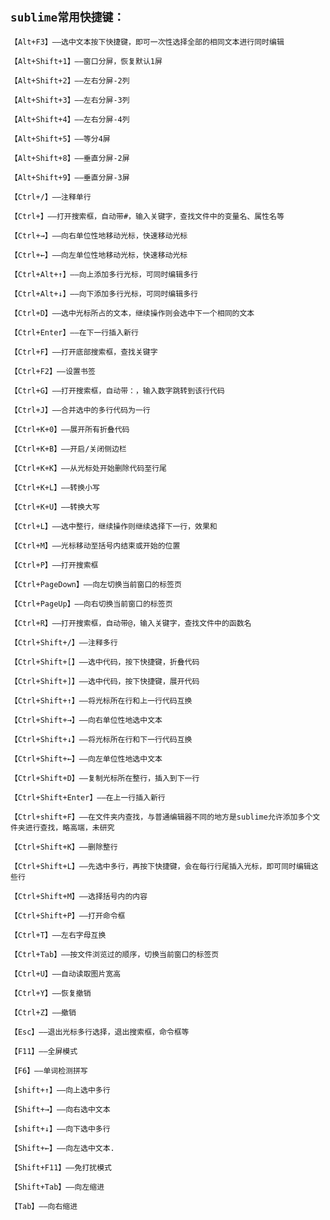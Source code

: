 ## `sublime常用快捷键：`

`【Alt+F3】——选中文本按下快捷键，即可一次性选择全部的相同文本进行同时编辑`

`【Alt+Shift+1】——窗口分屏，恢复默认1屏`

`【Alt+Shift+2】——左右分屏-2列`

`【Alt+Shift+3】——左右分屏-3列`

`【Alt+Shift+4】——左右分屏-4列`

`【Alt+Shift+5】——等分4屏`

`【Alt+Shift+8】——垂直分屏-2屏`

`【Alt+Shift+9】——垂直分屏-3屏`

`【Ctrl+/】——注释单行`

`【Ctrl+】——打开搜索框，自动带#，输入关键字，查找文件中的变量名、属性名等`

`【Ctrl+→】——向右单位性地移动光标，快速移动光标`

`【Ctrl+←】——向左单位性地移动光标，快速移动光标`

`【Ctrl+Alt+↑】——向上添加多行光标，可同时编辑多行`

`【Ctrl+Alt+↓】——向下添加多行光标，可同时编辑多行`

`【Ctrl+D】——选中光标所占的文本，继续操作则会选中下一个相同的文本`

`【Ctrl+Enter】——在下一行插入新行`

`【Ctrl+F】——打开底部搜索框，查找关键字`

`【Ctrl+F2】——设置书签`

`【Ctrl+G】——打开搜索框，自动带：，输入数字跳转到该行代码`

`【Ctrl+J】——合并选中的多行代码为一行`

`【Ctrl+K+0】——展开所有折叠代码`

`【Ctrl+K+B】——开启/关闭侧边栏`

`【Ctrl+K+K】——从光标处开始删除代码至行尾`

`【Ctrl+K+L】——转换小写`

`【Ctrl+K+U】——转换大写`

`【Ctrl+L】——选中整行，继续操作则继续选择下一行，效果和`

`【Ctrl+M】——光标移动至括号内结束或开始的位置`

`【Ctrl+P】——打开搜索框`

`【Ctrl+PageDown】——向左切换当前窗口的标签页`

`【Ctrl+PageUp】——向右切换当前窗口的标签页`

`【Ctrl+R】——打开搜索框，自动带@，输入关键字，查找文件中的函数名`

`【Ctrl+Shift+/】——注释多行`

`【Ctrl+Shift+[】——选中代码，按下快捷键，折叠代码`

`【Ctrl+Shift+]】——选中代码，按下快捷键，展开代码`

`【Ctrl+Shift+↑】——将光标所在行和上一行代码互换`

`【Ctrl+Shift+→】——向右单位性地选中文本`

`【Ctrl+Shift+↓】——将光标所在行和下一行代码互换`

`【Ctrl+Shift+←】——向左单位性地选中文本`

`【Ctrl+Shift+D】——复制光标所在整行，插入到下一行`

`【Ctrl+Shift+Enter】——在上一行插入新行`

`【Ctrl+shift+F】——在文件夹内查找，与普通编辑器不同的地方是sublime允许添加多个文件夹进行查找，略高端，未研究`

`【Ctrl+Shift+K】——删除整行`

`【Ctrl+Shift+L】——先选中多行，再按下快捷键，会在每行行尾插入光标，即可同时编辑这些行`

`【Ctrl+Shift+M】——选择括号内的内容`

`【Ctrl+Shift+P】——打开命令框`

`【Ctrl+T】——左右字母互换`

`【Ctrl+Tab】——按文件浏览过的顺序，切换当前窗口的标签页`

`【Ctrl+U】——自动读取图片宽高`

`【Ctrl+Y】——恢复撤销`

`【Ctrl+Z】——撤销`

`【Esc】——退出光标多行选择，退出搜索框，命令框等`

`【F11】——全屏模式`

`【F6】——单词检测拼写`

`【shift+↑】——向上选中多行`

`【Shift+→】——向右选中文本`

`【shift+↓】——向下选中多行`

`【Shift+←】——向左选中文本.`

`【Shift+F11】——免打扰模式`

`【Shift+Tab】——向左缩进`

`【Tab】——向右缩进`
